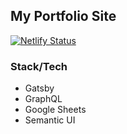 ## My Portfolio Site
[![Netlify Status](https://api.netlify.com/api/v1/badges/cd69c112-f09c-4615-b98a-cf63d3798700/deploy-status)](https://app.netlify.com/sites/angry-goldstine-fad9b3/deploys)

### Stack/Tech
* Gatsby
* GraphQL
* Google Sheets
* Semantic UI

